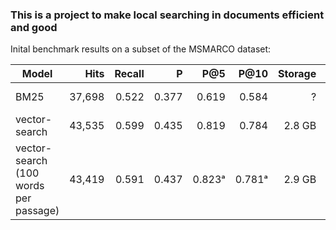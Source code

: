 ### This is a project to make local searching in documents efficient and good

Inital benchmark results on a subset of the MSMARCO dataset:

| Model                                 |   Hits   | Recall |   P   |  P@5  |  P@10  | Storage | Speed         |
|---------------------------------------|---------:|-------:|------:|------:|-------:|--------:|---------------|
| BM25                                  |  37,698  |  0.522 | 0.377 | 0.619 |  0.584 |   ?     | 40.49 query/s |
| vector-search                         |  43,535  |  0.599 | 0.435 | 0.819 |  0.784 |  2.8 GB |  2.93 query/s |
| vector-search (100 words per passage) |  43,419  |  0.591 | 0.437 | 0.823ᵃ|  0.781ᵃ|  2.9 GB |      ?        |
